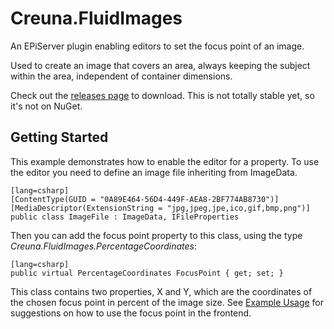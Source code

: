 Creuna.FluidImages
===================

An EPiServer plugin enabling editors to set the focus point of an image.

Used to create an image that covers an area, always keeping the subject within the area, independent of container dimensions.

Check out the [releases page](https://github.com/Arthyon/Creuna.FluidImages/releases) to download. This is not totally stable yet, so it's not on NuGet.

Getting Started
-------

This example demonstrates how to enable the editor for a property.
To use the editor you need to define an image file inheriting from ImageData.

	[lang=csharp]
	[ContentType(GUID = "0A89E464-56D4-449F-AEA8-2BF774AB8730")]
    [MediaDescriptor(ExtensionString = "jpg,jpeg,jpe,ico,gif,bmp,png")]
    public class ImageFile : ImageData, IFileProperties

Then you can add the focus point property to this class, using the type *Creuna.FluidImages.PercentageCoordinates*:
	
	[lang=csharp]
	public virtual PercentageCoordinates FocusPoint { get; set; }

This class contains two properties, X and Y, which are the coordinates of the chosen focus point in percent of the image size.
See [Example Usage](example.html) for suggestions on how to use the focus point in the frontend.